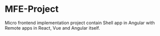 # MFE-Project
Micro frontend implementation project contain Shell app in Angular with Remote apps in React, Vue and Angular itself.
